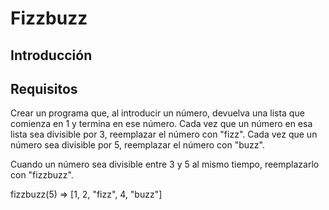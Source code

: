 # Fizzbuzz

## Introducción

## Requisitos

Crear un programa que, al introducir un número, devuelva una lista que comienza en 1 y termina en ese número. Cada vez que un número en esa lista sea divisible por 3, reemplazar el número con "fizz". Cada vez que un número sea divisible por 5, reemplazar el número con "buzz".

Cuando un número sea divisible entre 3 y 5 al mismo tiempo, reemplazarlo con "fizzbuzz".

fizzbuzz(5) => [1, 2, "fizz", 4, "buzz"]
